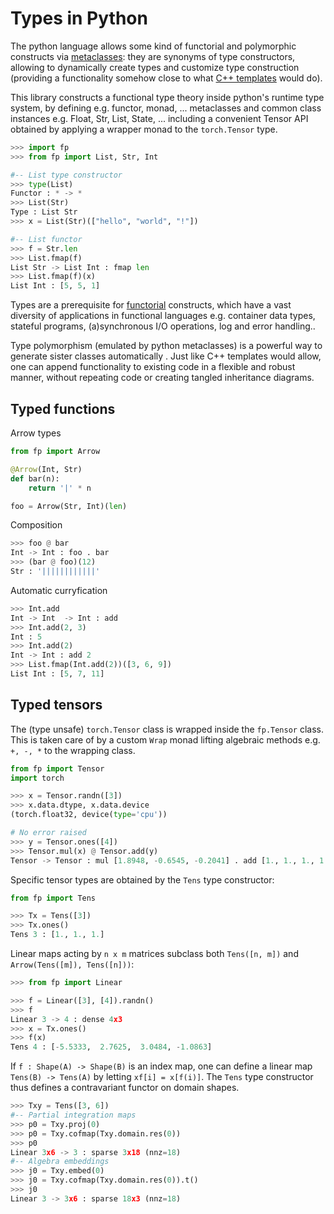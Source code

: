 # Types in Python

The python language allows some kind of functorial and polymorphic constructs via [metaclasses](https://www.python.org/dev/peps/pep-3115/): they are synonyms of type constructors, allowing to dynamically create types and customize type construction (providing a functionality somehow close to what [C++ templates](https://www.cplusplus.com/doc/oldtutorial/templates/) would do).

This library constructs a functional type theory inside python's runtime type system, by defining e.g. functor, monad, ... metaclasses and common class instances e.g. Float, Str, List, State, ... including a convenient 
Tensor API obtained by applying a wrapper monad to the `torch.Tensor` type.

```py
>>> import fp
>>> from fp import List, Str, Int

#-- List type constructor 
>>> type(List)
Functor : * -> *
>>> List(Str)
Type : List Str
>>> x = List(Str)(["hello", "world", "!"])

#-- List functor
>>> f = Str.len
>>> List.fmap(f)
List Str -> List Int : fmap len
>>> List.fmap(f)(x)
List Int : [5, 5, 1]
```
Types are a prerequisite for [functorial](https://en.wikipedia.org/wiki/Functor_(functional_programming)) constructs, which have a vast diversity of applications in functional languages e.g. container data types, stateful programs, (a)synchronous I/O operations, log and error handling..

Type polymorphism (emulated by python metaclasses) is a powerful way to generate sister classes automatically . Just like C++ templates would allow, one can append functionality to 
existing code in a flexible and robust manner, without repeating code or creating tangled inheritance diagrams. 

## Typed functions

Arrow types
```py
from fp import Arrow

@Arrow(Int, Str)
def bar(n):
    return '|' * n

foo = Arrow(Str, Int)(len)
```
Composition
```py
>>> foo @ bar
Int -> Int : foo . bar
>>> (bar @ foo)(12)
Str : '||||||||||||'
```

Automatic curryfication
```py
>>> Int.add
Int -> Int  -> Int : add
>>> Int.add(2, 3)
Int : 5
>>> Int.add(2)
Int -> Int : add 2
>>> List.fmap(Int.add(2))([3, 6, 9])
List Int : [5, 7, 11]
```

## Typed tensors

The (type unsafe) `torch.Tensor` class is wrapped inside the `fp.Tensor` class. This is taken care of by a custom `Wrap` monad lifting algebraic methods e.g. `+, -, *` to the wrapping class.

```py
from fp import Tensor
import torch

>>> x = Tensor.randn([3])
>>> x.data.dtype, x.data.device
(torch.float32, device(type='cpu'))

# No error raised
>>> y = Tensor.ones([4])
>>> Tensor.mul(x) @ Tensor.add(y)
Tensor -> Tensor : mul [1.8948, -0.6545, -0.2041] . add [1., 1., 1., 1.]
```
Specific tensor types are obtained by the `Tens` type constructor:

```py
from fp import Tens

>>> Tx = Tens([3])
>>> Tx.ones()
Tens 3 : [1., 1., 1.]
```
Linear maps acting by `n x m` matrices subclass both `Tens([n, m])` and `Arrow(Tens([m]), Tens([n]))`:

```py
>>> from fp import Linear

>>> f = Linear([3], [4]).randn()
>>> f
Linear 3 -> 4 : dense 4x3
>>> x = Tx.ones()
>>> f(x)
Tens 4 : [-5.5333,  2.7625,  3.0484, -1.0863]
```

If `f : Shape(A) -> Shape(B)` is an index map, one can define a linear map `Tens(B) -> Tens(A)` by letting `xf[i] = x[f(i)]`.
The `Tens` type constructor thus defines a contravariant functor on domain shapes.

```py
>>> Txy = Tens([3, 6])
#-- Partial integration maps
>>> p0 = Txy.proj(0)
>>> p0 = Txy.cofmap(Txy.domain.res(0))
>>> p0
Linear 3x6 -> 3 : sparse 3x18 (nnz=18)
#-- Algebra embeddings 
>>> j0 = Txy.embed(0)
>>> j0 = Txy.cofmap(Txy.domain.res(0)).t()
>>> j0 
Linear 3 -> 3x6 : sparse 18x3 (nnz=18)
```